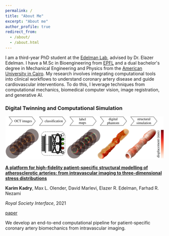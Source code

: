 ```yaml
---
permalink: /
title: "About Me"
excerpt: "About me"
author_profile: true
redirect_from: 
  - /about/
  - /about.html
---
```


I am a third-year PhD student at the [Edelman Lab](https://edelmanlab.mit.edu/), advised by Dr. Elazer Edelman. I have a M.Sc in Bioengineering from [EPFL](https://www.epfl.ch/schools/sv/) and a dual bachelor's degree in Mechanical Engineering and Physics from the [American University in Cairo](https://www.aucegypt.edu/). My research involves integrating computational tools into clinical workflows to understand coronary artery disease and guide cardiovascular interventions. To do this, I leverage techniques from computational mechanics, biomedical computer vision, image registration, and generative AI.



### Digital Twinning and Computational Simulation

<div class="image-text-block">
  <img src="/assets/img/RSIF.jpg" alt="coronarytwin.html">
  <div>
    <p><strong class="strong-title"><a href="https://royalsocietypublishing.org/doi/full/10.1098/rsif.2021.0436">A platform for high-fidelity patient-specific structural modelling of atherosclerotic arteries: from intravascular imaging to three-dimensional stress distributions</a></strong></p>
    <p class="author-list">
      <b>Karim Kadry</b>,
      Max L. Olender,
      David Marlevi,
      Elazer R. Edelman,
      Farhad R. Nezami
    </p>
    <p class="journal-year"><em>Royal Society Interface</em>, 2021</p>
    <div class="links">
      <a href="https://royalsocietypublishing.org/doi/full/10.1098/rsif.2021.0436">paper</a> 
    </div>
    <p>We develop an end-to-end computational pipeline for patient-specific coronary artery biomechanics from intravascular imaging.</p>
  </div>
</div>
